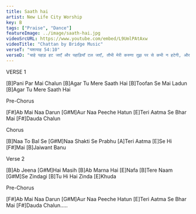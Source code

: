 ```yaml
---
title: Saath hai
artist: New Life City Worship
key: B
tags: ["Praise", "Dance"]
featureImage: ../image/saath-hai.jpg
videoSrcURL: https://www.youtube.com/embed/L9UmlPAtAxw
videoTitle: "Chattan by Bridge Music"
verseT: "यशायाह 54:10"
verseD: "चाहे पहाड़ हट जाएँ और पहाड़ियाँ टल जाएँ, तौभी मेरी करुणा तुझ पर से कभी न हटेगी, और मेरी शान्तिदायक वाचा न टलेगी, यहोवा, जो तुझ पर दया करता है, उसका यही वचन है।"
---
```


VERSE 1

[B]Pani Par Mai Chalun
[B]Agar Tu Mere Saath Hai
[B]Toofan Se Mai Ladun
[B]Agar Tu Mere Saath Hai

Pre-Chorus

[F#]Ab Mai Naa Darun
[G#M]Aur Naa Peeche Hatun
[E]Teri Aatma Se Bhar
Mai [F#]Dauda Chalun

Chorus

[B]Naa To Bal Se
[G#M]Naa Shakti Se Prabhu
[A]Teri Aatma [E]Se Hi
[F#]Mai [B]Jaiwant Banu

Verse 2

[B]Ab Jeena [G#M]Hai Masih
[B]Ab Marna Hai [E]Nafa
[B]Tere Naam [G#M]Se Zindagi
[B]Tu Hi Hai Zinda [E]Khuda

Pre-Chorus

[F#]Ab Mai Naa Darun
[G#M]Aur Naa Peeche Hatun
[E]Teri Aatma Se Bhar
Mai [F#]Dauda Chalun.....